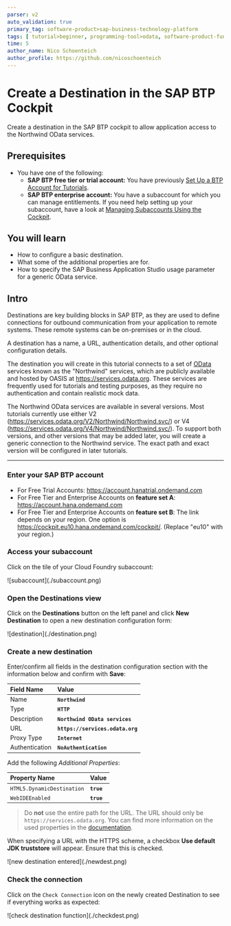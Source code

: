 ```yaml
---
parser: v2
auto_validation: true
primary_tag: software-product>sap-business-technology-platform
tags: [ tutorial>beginner, programming-tool>odata, software-product-function>sap-btp-cockpit, tutorial>free-tier]
time: 5
author_name: Nico Schoenteich
author_profile: https://github.com/nicoschoenteich
---
```


# Create a Destination in the SAP BTP Cockpit
<!-- description --> Create a destination in the SAP BTP cockpit to allow application access to the Northwind OData services.

## Prerequisites
- You have one of the following:
    - **SAP BTP free tier or trial account:** You have previously [Set Up a BTP Account for Tutorials](group.btp-setup).
    - **SAP BTP enterprise account:** You have a subaccount for which you can manage entitlements. If you need help setting up your subaccount, have a look at [Managing Subaccounts Using the Cockpit](https://help.sap.com/viewer/65de2977205c403bbc107264b8eccf4b/Cloud/en-US/55d0b6d8b96846b8ae93b85194df0944.html).


## You will learn
- How to configure a basic destination.
- What some of the additional properties are for.
- How to specify the SAP Business Application Studio usage parameter for a generic OData service.

## Intro
Destinations are key building blocks in SAP BTP, as they are used to define connections for outbound communication from your application to remote systems. These remote systems can be on-premises or in the cloud.

A destination has a name, a URL, authentication details, and other optional configuration details.

The destination you will create in this tutorial connects to a set of [OData](http://www.odata.org) services known as the "Northwind" services, which are publicly available and hosted by OASIS at <https://services.odata.org>. These services are frequently used for tutorials and testing purposes, as they require no authentication and contain realistic mock data.

The Northwind OData services are available in several versions. Most tutorials currently use either V2 (<https://services.odata.org/V2/Northwind/Northwind.svc/>) or V4 (<https://services.odata.org/V4/Northwind/Northwind.svc/>). To support both versions, and other versions that may be added later, you will create a generic connection to the Northwind service. The exact path and exact version will be configured in later tutorials.

---

### Enter your SAP BTP account

- For Free Trial Accounts: <https://account.hanatrial.ondemand.com>
- For Free Tier and Enterprise Accounts on **feature set A**: <https://account.hana.ondemand.com>
- For Free Tier and Enterprise Accounts on **feature set B**: The link depends on your region. One option is <https://cockpit.eu10.hana.ondemand.com/cockpit/>. (Replace "eu10" with your region.)


### Access your subaccount

Click on the tile of your Cloud Foundry subaccount:

<!-- border -->![subaccount](./subaccount.png)


### Open the Destinations view

Click on the **Destinations** button on the left panel and click **New Destination** to open a new destination configuration form:

<!-- border -->![destination](./destination.png)

### Create a new destination

Enter/confirm all fields in the destination configuration section with the information below and confirm with **Save**:

Field Name     | Value
:------------- | :-------------
Name           | **`Northwind`**
Type           | **`HTTP`**
Description    | **`Northwind OData services`**
URL            | **`https://services.odata.org`**
Proxy Type     | **`Internet`**
Authentication | **`NoAuthentication`**

Add the following *Additional Properties*:

Property Name     | Value
:------------- | :-------------
`HTML5.DynamicDestination`           | **`true`**
`WebIDEEnabled`           | **`true`**

> Do **not** use the entire path for the URL.  The URL should only be `https://services.odata.org`. You can find more information on the used properties in the [documentation](https://help.sap.com/docs/bas/sap-business-application-studio/connecting-to-external-systems).

When specifying a URL with the HTTPS scheme, a checkbox **Use default JDK truststore** will appear. Ensure that this is checked.

<!-- border -->![new destination entered](./newdest.png)


### Check the connection

Click on the `Check Connection` icon on the newly created Destination to see if everything works as expected:

<!-- border -->![check destination function](./checkdest.png)

